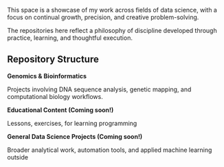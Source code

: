 This space is a showcase of my work across fields of data science, with a focus on continual growth, precision, and creative problem-solving.

The repositories here reflect a philosophy of discipline developed through practice, learning, and thoughtful execution.

## Repository Structure

**Genomics & Bioinformatics**

Projects involving DNA sequence analysis, genetic mapping, and computational biology workflows.

**Educational Content (Coming soon!)**

Lessons, exercises, for learning programming

**General Data Science Projects (Coming soon!)**

Broader analytical work, automation tools, and applied machine learning outside

